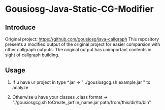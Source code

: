 # Gousiosg-Java-Static-CG-Modifier
## Introduce
Original project: https://github.com/gousiosg/java-callgraph
This repository presents a modified output of the original project for easier comparsion with other callgraph outputs. The original output has unimportant contents in sight of callgraph building.

## Usage

1.  If u have ur project in type *.jar -> " ./gousiosgcg.sh example.jar " to analyze
                                                                                
2.  Otherwise u have your classes .class format ->                                  
	  "./gousiosgcg.sh toCreate_jarfile_name.jar  path/from/this/dir/to/bin"   
	  





	  
